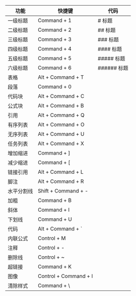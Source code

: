 | 功能       | 快捷键                | 代码        |
| ---------- | --------------------- | ----------- |
| 一级标题   | Command + 1           | # 标题      |
| 二级标题   | Command + 2           | ## 标题     |
| 三级标题   | Command + 3           | ### 标题    |
| 四级标题   | Command + 4           | #### 标题   |
| 五级标题   | Command + 5           | ##### 标题  |
| 六级标题   | Command + 6           | ###### 标题 |
| 表格       | Alt + Command + T     |             |
| 段落       | Command  + 0          |             |
| 代码块     | Alt + Command + C     |             |
| 公式块     | Alt + Command + B     |             |
| 引用       | Alt + Command + Q     |             |
| 有序列表   | Alt + Command + O     |             |
| 无序列表   | Alt + Command + U     |             |
| 任务列表   | Alt + Command + X     |             |
| 增加缩进   | Command + ]           |             |
| 减少缩进   | Command + [           |             |
| 链接引用   | Alt + Command + L     |             |
| 脚注       | Alt + Command + R     |             |
| 水平分割线 | Shift + Command + -   |             |
| 加粗       | Command + B           |             |
| 斜体       | Command + I           |             |
| 下划线     | Command + U           |             |
| 代码       | Alt + Command + `     |             |
| 内联公式   | Control + M           |             |
| 注释       | Control + -           |             |
| 删除线     | Control + ~           |             |
| 超链接     | Command + K           |             |
| 图像       | Control + Command + I |             |
| 清除样式   | Command + \           |             |

 

